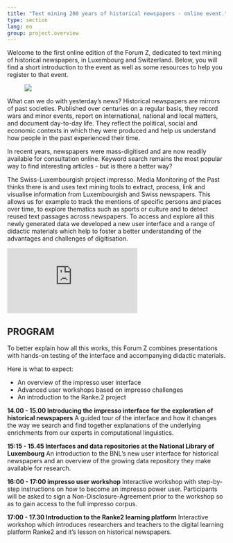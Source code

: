 ```yaml
---
title: "Text mining 200 years of historical newspapers - online event."
type: section
lang: en
group: project.overview
---
```


Welcome to the first online edition of the Forum Z, dedicated to text mining of historical newspapers, in Luxembourg and Switzerland. Below, you will find a short introduction to the event as well as some resources to help you register to that event.  


<!-- more -->

<figure class='respect-margin'>
      <img class='cover' src='{{ site.url }}/assets/images/forum_z_impresso_web_online_smaller.png'>
      <figcaption class="wrapper">
          <p></p>
      </figcaption>
    </figure>

What can we do with yesterday’s news? Historical newspapers are mirrors of past societies. Published over centuries on a regular basis, they record wars and minor events, report on international, national and local matters, and document day-to-day life. They reflect the political, social and economic contexts in which they were produced and help us understand how people in the past experienced their time.

In recent years, newspapers were mass-digitised and are now readily available for consultation online. Keyword search remains the most popular way to find interesting articles - but is there a better way?

The Swiss-Luxembourgish project impresso. Media Monitoring of the Past thinks there is and uses text mining tools to extract, process, link and visualise information from Luxembourgish and Swiss newspapers. This allows us for example to track the mentions of specific persons and places over time, to explore thematics such as sports or culture and to detect reused text passages across newspapers. To access and explore all this newly generated data we developed a new user interface and a range of didactic materials which help to foster a better understanding of the advantages and challenges of digitisation.



<div class="video-container respect-margin">
  <iframe src="https://www.youtube.com/embed/2njluhEd3pg" frameborder="0" allow="accelerometer; autoplay; encrypted-media; gyroscope; picture-in-picture" allowfullscreen></iframe>
</div>



## PROGRAM

To better explain how all this works, this Forum Z combines presentations with hands-on testing of the interface and accompanying didactic materials.

Here is what to expect:

+ An overview of the impresso user interface
+ Advanced user workshops based on impresso challenges
+ An introduction to the Ranke.2 project

**14.00 - 15.00 Introducing the impresso interface for the exploration of historical newspapers**
A guided tour of the interface and how it changes the way we search and find together explanations of the underlying enrichments from our experts in computational linguistics.

**15:15 - 15.45 Interfaces and data repositories at the National Library of Luxembourg**
An introduction to the BNL’s new user interface for historical newspapers and an overview of the growing data repository they make available for research.

**16:00 - 17:00 impresso user workshop**
Interactive workshop with step-by-step instructions on how to become an impresso power user. Participants will be asked to sign a Non-Disclosure-Agreement prior to the workshop so as to gain access to the full impresso corpus.


**17:00 - 17.30 Introduction to the Ranke2 learning platform**
Interactive workshop which introduces researchers and teachers to the digital learning platform Ranke2 and it’s lesson on historical newspapers.

